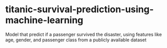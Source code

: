 # titanic-survival-prediction-using-machine-learning
Model that predict if a passenger survived the disaster, using features like age, gender, and passenger class from a publicly available dataset
